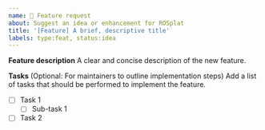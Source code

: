 ```yaml
---
name: 🚀 Feature request
about: Suggest an idea or enhancement for ROSplat
title: '[Feature] A brief, descriptive title'
labels: type:feat, status:idea
---
```

**Feature description**
A clear and concise description of the new feature.

**Tasks** (Optional: For maintainers to outline implementation steps)
Add a list of tasks that should be performed to implement the feature.
- [ ] Task 1
  - [ ] Sub-task 1
- [ ] Task 2
